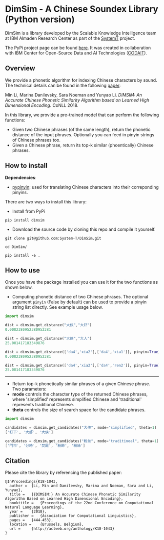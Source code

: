 # DimSim - A Chinese Soundex Library (Python version) 

DimSim is a library developed by the Scalable Knowledge Intelligence team at IBM Almaden Research Center as part of the [SystemT](https://researcher.watson.ibm.com/researcher/view_group.php?id=1264) project. 

The PyPi project page can be found [here](https://pypi.org/project/dimsim/). It was created in collaboration with IBM Center for Open-Source Data and AI Technologies ([CODAIT](codait.org)).

## Overview
We provide a phonetic algorithm for indexing Chinese characters by sound. The technical details can be found in the following [paper](http://aclweb.org/anthology/K18-1043):

Min Li, Marina Danilevsky, Sara Noeman and Yunyao Li. *DIMSIM: An Accurate Chinese Phonetic Similarity Algorithm based on Learned High Dimensional Encoding*. CoNLL 2018.

In this library, we provide a pre-trained model that can perform the following functions:
- Given two Chinese phrases (of the same length), return the phonetic distance of the input phrases. Optionally you can feed in pinyin strings of Chinese phrases too.
- Given a Chinese phrase, return its top-k similar (phoentically) Chinese phrases.



## How to install

**Dependencies**:
- [pypinyin](https://github.com/mozillazg/python-pinyin): used for translating Chinese characters into their correponding pinyins. 

There are two ways to install this library:
- Install from PyPi

```shell
pip install dimsim
```
- Download the source code by cloning this repo and compile it yourself.

```shell
git clone git@github.com:System-T/DimSim.git

cd DimSim/

pip install -e .
```

## How to use
Once you have the package installed you can use it for the two functions as shown below.

- Computing phonetic distance of two Chinese phrases. The optional argument `pinyin` (False by default) can be used to provide a pinyin string list directly. See example usage below.

```python
import dimsim

dist = dimsim.get_distance("大侠","大虾")
0.0002380952380952381

dist = dimsim.get_distance("大侠","大人")
25.001417183349876

dist = dimsim.get_distance(['da4','xia2'],['da4','xia1']], pinyin=True)
0.0002380952380952381

dist = dimsim.get_distance(['da4','xia2'],['da4','ren2']], pinyin=True)
25.001417183349876

```
***
- Return top-k phonetically similar phrases of a given Chinese phrase. Two parameters:
- **mode** controls the character type of the returned Chinese phrases, where 'simplified' represents simplified Chinese and 'traditional' represents traditional Chinese.
- **theta** controls the size of search space for the candidate phrases.
```python
import dimsim

candidates = dimsim.get_candidates("大侠", mode="simplified", theta=1)
['打下', '大虾', '大侠']

candidates = dimsim.get_candidates("粉丝", mode="traditinoal", theta=1)
['門市', '分時', '焚屍', '粉飾', '粉絲']
```

## Citation

Please cite the library by referencing the published paper:
```
@InProceedings{K18-1043,
  author = 	{Li, Min and Danilevsky, Marina and Noeman, Sara and Li, Yunyao},
  title = 	{{DIMSIM:} An Accurate Chinese Phonetic Similarity Algorithm Based on Learned High Dimensional Encoding},
  booktitle = 	{Proceedings of the 22nd Conference on Computational Natural Language Learning},
  year = 	{2018},
  publisher = 	{Association for Computational Linguistics},
  pages = 	{444-453},
  location = 	{Brussels, Belgium},
  url = 	{http://aclweb.org/anthology/K18-1043}
}
```
